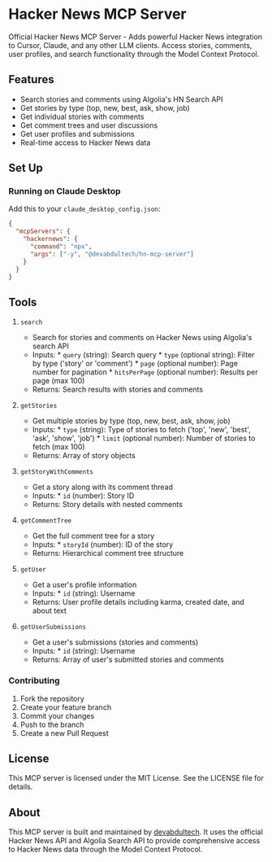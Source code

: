 # Hacker News MCP Server

Official Hacker News MCP Server - Adds powerful Hacker News integration to Cursor, Claude, and any other LLM clients. Access stories, comments, user profiles, and search functionality through the Model Context Protocol.

## Features

- Search stories and comments using Algolia's HN Search API
- Get stories by type (top, new, best, ask, show, job)
- Get individual stories with comments
- Get comment trees and user discussions
- Get user profiles and submissions
- Real-time access to Hacker News data

## Set Up

### Running on Claude Desktop

Add this to your `claude_desktop_config.json`:

```json
{
  "mcpServers": {
    "hackernews": {
      "command": "npx",
      "args": ["-y", "@devabdultech/hn-mcp-server"]
    }
  }
}
```

## Tools

1. `search`
   * Search for stories and comments on Hacker News using Algolia's search API
   * Inputs:
         * `query` (string): Search query
         * `type` (optional string): Filter by type ('story' or 'comment')
         * `page` (optional number): Page number for pagination
         * `hitsPerPage` (optional number): Results per page (max 100)
   * Returns: Search results with stories and comments

2. `getStories`
   * Get multiple stories by type (top, new, best, ask, show, job)
   * Inputs:
         * `type` (string): Type of stories to fetch ('top', 'new', 'best', 'ask', 'show', 'job')
         * `limit` (optional number): Number of stories to fetch (max 100)
   * Returns: Array of story objects

3. `getStoryWithComments`
   * Get a story along with its comment thread
   * Inputs:
         * `id` (number): Story ID
   * Returns: Story details with nested comments

4. `getCommentTree`
   * Get the full comment tree for a story
   * Inputs:
         * `storyId` (number): ID of the story
   * Returns: Hierarchical comment tree structure

5. `getUser`
   * Get a user's profile information
   * Inputs:
         * `id` (string): Username
   * Returns: User profile details including karma, created date, and about text

6. `getUserSubmissions`
   * Get a user's submissions (stories and comments)
   * Inputs:
         * `id` (string): Username
   * Returns: Array of user's submitted stories and comments


### Contributing

1. Fork the repository
2. Create your feature branch
3. Commit your changes
4. Push to the branch
5. Create a new Pull Request

## License

This MCP server is licensed under the MIT License. See the LICENSE file for details.

## About

This MCP server is built and maintained by [devabdultech](https://github.com/devabdultech). It uses the official Hacker News API and Algolia Search API to provide comprehensive access to Hacker News data through the Model Context Protocol.
